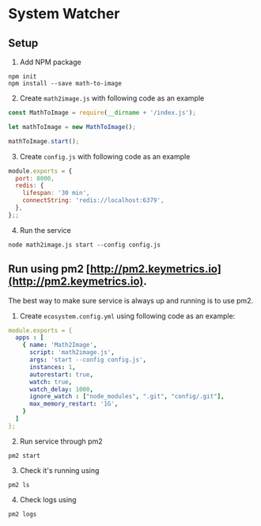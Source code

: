 # System Watcher

## Setup

1) Add NPM package

```shell
npm init
npm install --save math-to-image
```

2) Create `math2image.js` with following code as an example

```javascript
const MathToImage = require(__dirname + '/index.js');

let mathToImage = new MathToImage();

mathToImage.start();
```

3) Create `config.js` with following code as an example

```javascript
module.exports = {
  port: 8000,
  redis: {
    lifespan: '30 min',
    connectString: 'redis://localhost:6379',
  },
};;
```

4) Run the service

```shell
node math2image.js start --config config.js
```

## Run using pm2 [http://pm2.keymetrics.io](http://pm2.keymetrics.io).

The best way to make sure service is always up and running is to use pm2.

1) Create `ecosystem.config.yml` using following code as an example:

```yaml
module.exports = {
  apps : [
    { name: 'Math2Image',
      script: 'math2image.js',
      args: 'start --config config.js',
      instances: 1,
      autorestart: true,
      watch: true,
      watch_delay: 1000,
      ignore_watch : ["node_modules", ".git", "config/.git"],
      max_memory_restart: '1G',
    }
  ]
};

```

2) Run service through pm2

```shell
pm2 start
```

3) Check it's running using

```shell
pm2 ls
```

4) Check logs using

```shell
pm2 logs
```
